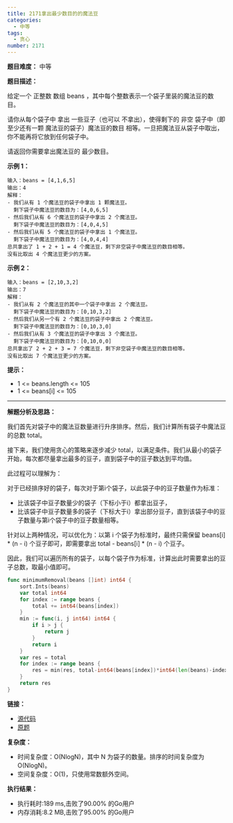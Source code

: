 ```yaml
---
title: 2171拿出最少数目的的魔法豆
categories:
  - 中等
tags:
  - 贪心
number: 2171
---
```


**题目难度：** 中等

**题目描述：**

给定一个 正整数 数组 beans ，其中每个整数表示一个袋子里装的魔法豆的数目。

请你从每个袋子中 拿出 一些豆子（也可以 不拿出），使得剩下的 非空 袋子中（即 至少还有一颗 魔法豆的袋子）魔法豆的数目 相等。一旦把魔法豆从袋子中取出，你不能再将它放到任何袋子中。

请返回你需要拿出魔法豆的 最少数目。

**示例 1：**
```
输入：beans = [4,1,6,5]
输出：4
解释：
- 我们从有 1 个魔法豆的袋子中拿出 1 颗魔法豆。
  剩下袋子中魔法豆的数目为：[4,0,6,5]
- 然后我们从有 6 个魔法豆的袋子中拿出 2 个魔法豆。
  剩下袋子中魔法豆的数目为：[4,0,4,5]
- 然后我们从有 5 个魔法豆的袋子中拿出 1 个魔法豆。
  剩下袋子中魔法豆的数目为：[4,0,4,4]
总共拿出了 1 + 2 + 1 = 4 个魔法豆，剩下非空袋子中魔法豆的数目相等。
没有比取出 4 个魔法豆更少的方案。
```


**示例 2：**
```
输入：beans = [2,10,3,2]
输出：7
解释：
- 我们从有 2 个魔法豆的其中一个袋子中拿出 2 个魔法豆。
  剩下袋子中魔法豆的数目为：[0,10,3,2]
- 然后我们从另一个有 2 个魔法豆的袋子中拿出 2 个魔法豆。
  剩下袋子中魔法豆的数目为：[0,10,3,0]
- 然后我们从有 3 个魔法豆的袋子中拿出 3 个魔法豆。
  剩下袋子中魔法豆的数目为：[0,10,0,0]
总共拿出了 2 + 2 + 3 = 7 个魔法豆，剩下非空袋子中魔法豆的数目相等。
没有比取出 7 个魔法豆更少的方案。
```

**提示：**
- 1 <= beans.length <= 105 
- 1 <= beans[i] <= 105

---
**解题分析及思路：**

我们首先对袋子中的魔法豆数量进行升序排序。然后，我们计算所有袋子中魔法豆的总数 total。

接下来，我们使用贪心的策略来逐步减少 total，以满足条件。我们从最小的袋子开始，每次都尽量拿出最多的豆子，直到袋子中的豆子数达到平均值。

此过程可以理解为：

对于已经排序好的袋子，每次对于第i个袋子，以此袋子中的豆子数量作为标准：
- 比该袋子中豆子数量少的袋子（下标小于i）都拿出豆子，
- 比该袋子中豆子数量多的袋子（下标大于i）拿出部分豆子，直到该袋子中的豆子数量与第i个袋子中的豆子数量相等。

针对以上两种情况，可以优化为：以第 i 个袋子为标准时，最终只需保留 beans[i] * (n - i) 个豆子即可，即需要拿出 total - beans[i] * (n - i) 个豆子。

因此，我们可以遍历所有的袋子，以每个袋子作为标准，计算出此时需要拿出的豆子总数，取最小值即可。

```go
func minimumRemoval(beans []int) int64 {
	sort.Ints(beans)
	var total int64
	for index := range beans {
		total += int64(beans[index])
	}
	min := func(i, j int64) int64 {
		if i > j {
			return j
		}
		return i
	}
	var res = total
	for index := range beans {
		res = min(res, total-int64(beans[index])*int64(len(beans)-index))
	}
	return res
}
```

**链接：**
- [源代码](https://github.com/lomtom/algorithm-go/blob/main/leetcode/2171拿出最少数目的的魔法豆_test.go)
- [原题](https://leetcode.cn/problems/removing-minimum-number-of-magic-beans)

**复杂度：**

- 时间复杂度：O(NlogN)，其中 N 为袋子的数量。排序的时间复杂度为 O(NlogN)。
- 空间复杂度：O(1)，只使用常数额外空间。

**执行结果：**

- 执行耗时:189 ms,击败了90.00% 的Go用户
- 内存消耗:8.2 MB,击败了95.00% 的Go用户
